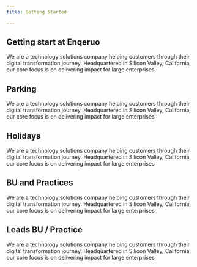 ```yaml
---
title: Getting Started

---
```


## Getting start at Enqeruo

We are a technology solutions company helping customers through their digital transformation journey. Headquartered in Silicon Valley, California, our core focus is on delivering impact for large enterprises

## Parking

We are a technology solutions company helping customers through their digital transformation journey. Headquartered in Silicon Valley, California, our core focus is on delivering impact for large enterprises

## Holidays

We are a technology solutions company helping customers through their digital transformation journey. Headquartered in Silicon Valley, California, our core focus is on delivering impact for large enterprises

## BU and Practices

We are a technology solutions company helping customers through their digital transformation journey. Headquartered in Silicon Valley, California, our core focus is on delivering impact for large enterprises

## Leads BU / Practice

We are a technology solutions company helping customers through their digital transformation journey. Headquartered in Silicon Valley, California, our core focus is on delivering impact for large enterprises